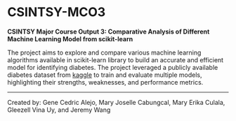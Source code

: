 # CSINTSY-MCO3
**CSINTSY Major Course Output 3: Comparative Analysis of Different Machine Learning Model from scikit-learn**

The project aims to explore and compare various machine learning algorithms available in scikit-learn library to build an accurate and efficient model for identifying diabetes. The project leveraged a publicly available diabetes dataset from [kaggle](https://www.kaggle.com/datasets/alexteboul/diabetes-health-indicators-dataset) to train and evaluate multiple models, highlighting their strengths, weaknesses, and performance metrics.

---

Created by: Gene Cedric Alejo, Mary Joselle Cabungcal, Mary Erika Culala, Gleezell Vina Uy, and Jeremy Wang